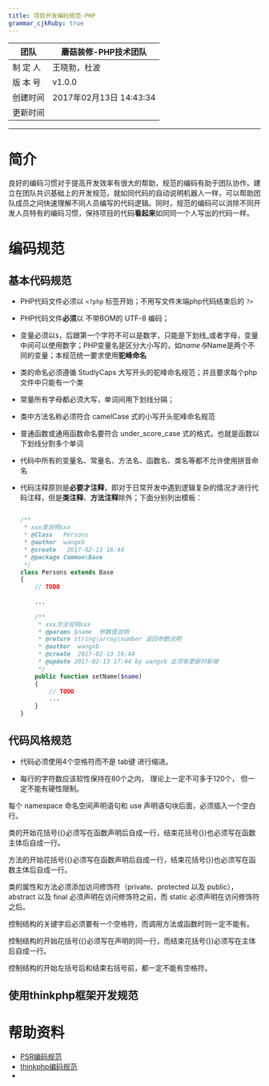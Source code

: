 ```yaml
---
title: 项目开发编码规范-PHP
grammar_cjkRuby: true
---
```


|   团队  |   蘑菇装修-PHP技术团队  |  
| --- | --- | 
|   制 定 人  |   王晓勃，杜波  |     
|   版 本 号 |   v1.0.0  |     
|   创建时间  |   2017年02月13日 14:43:34  |    
|   更新时间  |    |

____

# 简介
良好的编码习惯对于提高开发效率有很大的帮助，规范的编码有助于团队协作。建立在团队共识基础上的开发规范，就如同代码的自动说明机器人一样，可以帮助团队成员之间快速理解不同人员编写的代码逻辑。同时，规范的编码可以消除不同开发人员特有的编码习惯，保持项目的代码**看起来**如同同一个人写出的代码一样。

# 编码规范

## 基本代码规范
* PHP代码文件必须以 `<?php`  标签开始；不用写文件末端php代码结束后的 `?>`

* PHP代码文件**必须**以 不带BOM的 UTF-8 编码；

* 变量必须以`$`，后跟第一个字符不可以是数字，只能是下划线_或者字母，变量中间可以使用数字；PHP变量名是区分大小写的，如$name与$Name是两个不同的变量；本规范统一要求使用**驼峰命名**  

* 类的命名必须遵循 StudlyCaps 大写开头的驼峰命名规范；并且要求每个php文件中只能有一个类

* 常量所有字母都必须大写，单词间用下划线分隔；

* 类中方法名称必须符合 camelCase 式的小写开头驼峰命名规范

* 普通函数或通用函数命名要符合 under_score_case 式的格式，也就是函数以下划线分割多个单词

* 代码中所有的变量名、常量名、方法名、函数名、类名等都不允许使用拼音命名

*  代码注释原则是**必要才注释**，即对于日常开发中遇到逻辑复杂的情况才进行代码注释，但是**类注释**、**方法注释**除外；下面分别列出模板：
	```php
	
	/**
	 * xxx类说明xxx
	 * @Class   Persons
	 * @author  wangxb
	 * @create   2017-02-13 16:44
	 * @package Common\Base
	 */
	class Persons extends Base
	{
		// TODO
		
		...
		
		/**
		 * xxx方法说明xxx
		 * @params $name  参数值说明
		 * @return string|array|number 返回参数说明
		 * @author  wangxb
		 * @create  2017-02-13 16:44
		 * @update 2017-02-13 17:44 by wangxb 此项有更新时新增
		 */
		public function setName($name)
		{
			// TODO
			...
		}
	}
	```


## 代码风格规范

* 代码必须使用4个空格符而不是 tab键 进行缩进。

* 每行的字符数应该软性保持在80个之内， 理论上一定不可多于120个， 但一定不能有硬性限制。

每个 namespace 命名空间声明语句和 use 声明语句块后面，必须插入一个空白行。

类的开始花括号({)必须写在函数声明后自成一行，结束花括号(})也必须写在函数主体后自成一行。

方法的开始花括号({)必须写在函数声明后自成一行，结束花括号(})也必须写在函数主体后自成一行。

类的属性和方法必须添加访问修饰符（private、protected 以及 public）， abstract 以及 final 必须声明在访问修饰符之前，而 static 必须声明在访问修饰符之后。

控制结构的关键字后必须要有一个空格符，而调用方法或函数时则一定不能有。

控制结构的开始花括号({)必须写在声明的同一行，而结束花括号(})必须写在主体后自成一行。

控制结构的开始左括号后和结束右括号前，都一定不能有空格符。

## 使用thinkphp框架开发规范

# 帮助资料

* [PSR编码规范](https://github.com/wxb/phpLab/tree/master/PSR)
* [thinkphp编码规范](http://document.thinkphp.cn/manual_3_2.html#develop_standard)
* 



